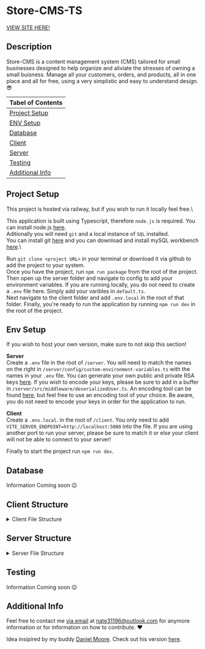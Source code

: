 # Store-CMS-TS

[VIEW SITE HERE!](https://store-cms-client-dev.up.railway.app/)

<a name="Description"></a>

## Description

Store-CMS is a content management system (CMS) tailored for small businesses designed to help organize and aliviate the stresses of owning a small buisness. Manage all your customers, orders, and products, all in one place and all for free, using a very simplistic and easy to understand design. 😎

| **Tabel of Contents**                           |
| ----------------------------------------------- |
| [Project Setup](#project-setup)                 |
| [ENV Setup](#env-setup)                 |
| [Database](#database-architecture) |
| [Client](#client)                               |
| [Server](#server)                               |
| [Testing](#testing)                             |
| [Additional Info](#additional-info)             |

<a name="Project Setup"></a>

## Project Setup

This project is hosted via railway, but if you wish to run it locally feel free.\

This application is built using Typescript, therefore `node.js` is required. You can install node.js [here](https://nodejs.org/en/).\
Aditionally you will need `git` and a local instance of `SQL` installed.\
You can install git [here](https://git-scm.com/downloads) and you can download and install mySQL workbench [here](https://dev.mysql.com/downloads/workbench/).\

Run `git clone <project URL>` in your terminal or download it via github to add the project to your system.\
Once you have the project, run `npm run package` from the root of the project.\
Then open up the server folder and navigate to config to add your environment variables. If you are running locally, you do not need to create a `.env` file here. Simply add your varibles in `default.ts`.\
Next navigate to the client folder and add `.env.local` in the root of that folder.
Finally, you're ready to run the application by running `npm run dev` in the root of the project.

<a name="ENV Setup"></a>

## Env Setup

If you wish to host your own version, make sure to not skip this section!

<strong>Server</strong>\
Create a `.env` file in the root of `/server`. You will need to match the names on the right in `/server/config/custom-environment-variables.ts` with the names in your `.env` file.
You can generate your own public and private RSA keys [here](https://travistidwell.com/jsencrypt/demo/). If you wish to encode your keys, please be sure to add in a buffer in `/server/src/middleware/deserializedUser.ts`. An encoding tool can be found [here](https://www.base64encode.org/), but feel free to use an encoding tool of your choice. Be aware, you do not need to encode your keys in order for the application to run.

<strong>Client</strong>\
Create a `.env.local`. in the root of `/client`. You only need to add `VITE_SERVER_ENDPOINT=http://localhost:5000` into the file. If you are using another port to run your server, please be sure to match it or else your client will not be able to connect to your server!

Finally to start the project run `npm run dev`.

<a name="Database"></a>

## Database

Information Coming soon 😉

<a name="Client"></a>

## Client Structure
<details>
    <summary>Client File Structure</summary>
    <br>

```
/client
    /public
    /src
        /assests
        /components
            /Deposits
            /Footer
            /Header
            /ListItems
            /Nav
            /Orders
            /Stats
            /Title
        /context
        /pages
            /auth
                /login
                /register
            /customers
            /dashboard
            /landing
            /notFound
            /orders
            /products
            /settings
            /statistics
        /app.tsx
```    
<br>
</details>

<a name="Server"></a>

## Server Structure


<details>
<summary> Server File Structure</summary>
<br>

```
/server
    /config
        /default.ts
        /custom-environment-variables.ts
        /test.ts
    /src
        /controllers
            /user.controller.ts
            /session.controller.ts
            /customer.controller.ts
            /order.controller.ts
            /item.controller.ts
            /stock.controller.ts
            /category.controller.ts
            /color.controller.ts
        /middleware
            /deserializedUser.ts
            /requireUser.ts
            /validateResource.ts
        /models
            /user.model.ts
            /session.model.ts
        /schemas
            /user.schemas.ts
            /session.schemas.ts
            /customer.schemas.ts
            /order.schemas.ts
            /item.schemas.ts
            /stock.schemas.ts
            /category.schemas.ts
            /color.schemas.ts
        /services
            /user.services.ts
            /session.services.ts
            /customer.services.ts
            /order.services.ts
            /item.services.ts
            /stock.services.ts
            /category.services.ts
            /color.services.ts
        /utils
            /connect.ts
            /jwt.utils.ts
            /logger.ts
            /server.ts
        /routes
            /user.routes.ts
            /session.routes.ts
            /customer.routes.ts
            /order.routes.ts
            /item.routes.ts
            /stock.routes.ts
            /category.croutests
            /color.routes.ts
        /app.ts
```
<br>
</details>

<a name="Testing"></a>

## Testing

Information Coming soon 😉

<a name="Additional Info"></a>

## Additional Info

Feel free to contact me [via email](nate31196@outlook.com) at nate31196@outlook.com for anymore information or for information on how to contribute. ❤️

Idea insipired by my buddy [Daniel Moore](https://github.com/daedadev). Check out his version [here](https://github.com/daedadev/Shop-CMS).

